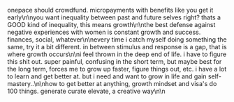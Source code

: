 onepace should crowdfund. micropayments with benefits like you get it early\n\nyou want inequality between past and future selves right? thats a GOOD kind of inequality, this means growth\n\nthe best defense against negative experiences with women is constant growth and success. finances, social, whatever\n\nevery time i catch myself doing something the same, try it a bit different. in between stimulus and response is a gap, that is where growth occurs\n\ni feel thrown in the deep end of life. i have to figure this shit out. super painful, confusing in the short term, but maybe best for the long term, forces me to grow up faster, figure things out, etc. i have a lot to learn and get better at. but i need and want to grow in life and gain self-mastery..\n\nhow to get better at anything, growth mindset and visa's do 100 things. generate curate elevate, a creative way\n\n